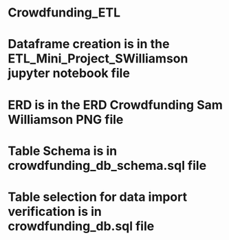 # Crowdfunding_ETL
# Dataframe creation is in the ETL_Mini_Project_SWilliamson jupyter notebook file
# ERD is in the ERD Crowdfunding Sam Williamson PNG file
# Table Schema is in crowdfunding_db_schema.sql file
# Table selection for data import verification is in crowdfunding_db.sql file
